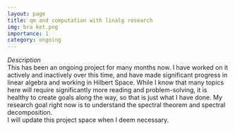 ```yaml
---
layout: page
title: qm and computation with linalg research
img: bra ket.png
importance: 1
category: ongoing
---
```


<i> Description </i>
<br>
This has been an ongoing project for many months now. I have worked on it actively and inactively over this time, and have made significant progress in linear algebra and working in Hilbert Space. While I know that many topics here will require significantly more reading and problem-solving, it is healthy to create goals along the way, so that is just what I have done. My research goal right now is to understand the spectral theorem and spectral decomposition. 
<br>
I will update this project space when I deem necessary. 
